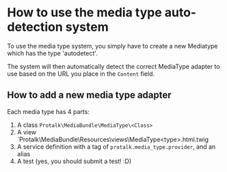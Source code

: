 How to use the media type auto-detection system
===============================================

To use the media type system, you simply have to create a new Mediatype
which has the type 'autodetect'.

The system will then automatically detect the correct MediaType adapter to use
based on the URL you place in the `Content` field.


How to add a new media type adapter
-----------------------------------

Each media type has 4 parts:

1. A class `Protalk\MediaBundle\MediaType\<Class>`
2. A view `Protalk\MediaBundle\Resources\views\MediaType\<type>.html.twig
3. A service definition with a tag of `protalk.media_type.provider`, and an alias
4. A test (yes, you should submit a test! :D)



